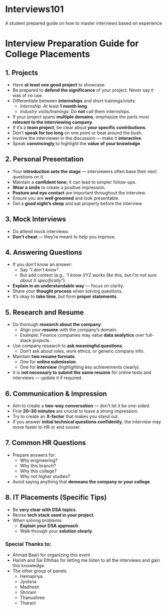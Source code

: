 # Interviews101
A student prepared guide on how to master interviews based on experience

# Interview Preparation Guide for College Placements

## 1. Projects
- Have **at least one good project** to showcase.  
- Be prepared to **defend the significance** of your project. Never say it was of no use.  
- Differentiate between **internships** and short trainings/visits:  
  - *Internship*: At least **1 month long**.  
  - *Industry visits/trainings*: Do **not** call them internships.  
- If your project spans **multiple domains**, emphasize the parts most **relevant to the interviewing company**.  
- If it’s a **team project**, be clear about **your specific contributions**.  
- Don’t **speak for too long** on one point or beat around the bush.  
- Involve the interviewer in the discussion — make it **interactive**.  
- Speak **convincingly** to highlight the **value of your knowledge**.  

## 2. Personal Presentation
- Your **introduction sets the stage** — interviewers often base their next questions on it.  
- Maintain a **confident tone**; it can lead to simpler follow-ups.  
- **Wear a smile** to create a positive impression.  
- **Posture and eye contact** are important throughout the interview.  
- Ensure you are **well groomed** and look presentable.  
- Get a **good night’s sleep** and eat properly before the interview.  

## 3. Mock Interviews
- Do attend mock interviews.  
- **Don’t cheat** — they’re meant to help you improve.  

## 4. Answering Questions
- If you don’t know an answer:  
  - Say *“I don’t know”*.  
  - But add context (e.g., *“I know XYZ works like this, but I’m not sure about X specifically”*).  
- **Explain in an understandable way** — focus on clarity.  
- Share your **thought process** when solving questions.  
- It’s okay to **take time**, but form **proper statements**.  

## 5. Research and Resume
- Do thorough **research about the company**:  
  - Align your **resume** with the company’s domain.  
  - Example: Finance companies may value **data analytics** over full-stack projects.  
- Use company research to **ask meaningful questions**.  
  - Don’t ask about roles, work ethics, or generic company info.  
- Maintain **two resume formats**:  
  - One for **online submission**.  
  - One for **interview** (highlighting key achievements clearly).  
- It is **not necessary to submit the same resume** for online tests and interviews — update it if required.  

## 6. Communication & Impression
- Aim to create a **two-way conversation** — don’t let it be one-sided.  
- First **20–30 minutes** are crucial to leave a strong impression.  
- Try to create an **X-factor** that makes you stand out.  
- If you answer **initial technical questions confidently**, the interview may move faster to HR or end sooner.  

## 7. Common HR Questions
- Prepare answers for:  
  - Why engineering?  
  - Why this branch?  
  - Why this college?  
  - Why not higher studies?  
- Avoid saying anything that **demeans the company or your college**.  

## 8. IT Placements (Specific Tips)
- Be **very clear with DSA topics**.  
- Revise **tech stack used in your project**.  
- When solving problems:  
  - **Explain your DSA approach**.  
  - Walk through your **solution clearly**.  

### Special Thanks to:
 - Ahmad Baari for organizing this event
 - Harish and Sai Ethihas for letting me listen to all the interviews and gain this  knowledge
 - The other group of panels
   - Hemapriya
   - Jyotsna
   - Madhesh
   - Shriram
   - Thanushree
   - Tharani
